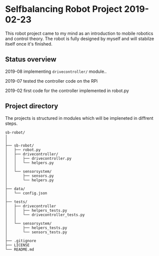 # Selfbalancing Robot Project 2019-02-23

This robot project came to my mind as an introduction to mobile robotics and 
control theory. The robot is fully designed by myself and will stabilze itself 
once it's finished.

## Status overview
2019-08 implementing `drivecontroller/` module..

2019-07 tested the controller code on the RPi

2019-02 first code for the controller implemented in robot.py

## Project directory
The projects is structured in modules which will be impleneted in diffrent steps.
```
sb-robot/
│
│
├── sb-robot/
│   ├── robot.py
│   ├── drivecontroller/
│   │   ├── drivecontroller.py
│   │   └── helpers.py
│   │
│   └── sensorsystem/
│       ├── sensors.py
│       └── helpers.py
│
├── data/
│   └── config.json
│
├── tests/
│   ├── drivecontroller
│   │   ├── helpers_tests.py
│   │   └── drivecontroller_tests.py
│   │
│   └── sensorsystem/
│       ├── helpers_tests.py
│       └── sensors_tests.py
│
├── .gitignore
├── LICENSE
└── README.md
```
